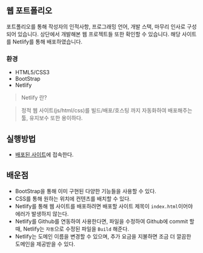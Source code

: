 ## 웹 포트폴리오

포트폴리오를 통해 작성자의 인적사항, 프로그래밍 언어, 개발 스택, 마무리 인사로 구성되어 있습니다. 상단에서 개발해본 웹 프로젝트들 또한 확인할 수 있습니다. 해당 사이트를 Netlify를 통해 배포하였습니다.

### 환경
* HTML5/CSS3
* BootStrap
* Netlify

 
 >Netlify 란?
 
 >정적 웹 사이트(js/html/css)를 빌드/배포/호스팅 까지 자동화하여 배포해주는 툴, 유지보수 또한 용이하다.

 
## 실행방법
* [배포된 사이트](https://jaehoon-portfolio.netlify.app/)에 접속한다.

## 배운점
* BootStrap을 통해 이미 구현된 다양한 기능들을 사용할 수 있다.
* CSS를 통해 원하는 위치에 컨텐츠를 배치할 수 있다.
* Netlify를 통해 웹 사이트를 배포하려면 배포할 사이트 제목이 `index.html`이어야 에러가 발생하지 않는다.
* Netlify를 Github를 연동하여 사용한다면, 파일을 수정하여 Github에 commit 할 때, Netlify는 `자동`으로 수정된 파일을 `Build` 해준다.
* Netlify는 도메인 이름을 변경할 수 있으며, 추가 요금을 지불하면 조금 더 깔끔한 도메인을 제공받을 수 있다.
